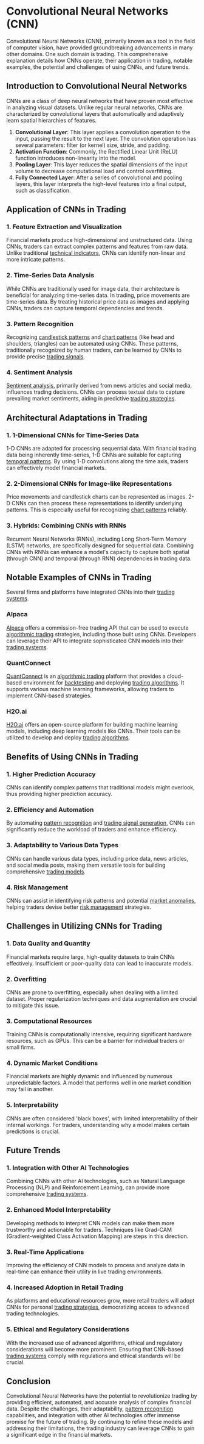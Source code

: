 # Convolutional Neural Networks (CNN)

Convolutional Neural Networks (CNN), primarily known as a tool in the field of computer vision, have provided groundbreaking advancements in many other domains. One such domain is trading. This comprehensive explanation details how CNNs operate, their application in trading, notable examples, the potential and challenges of using CNNs, and future trends.

## Introduction to Convolutional Neural Networks
CNNs are a class of deep neural networks that have proven most effective in analyzing visual datasets. Unlike regular neural networks, CNNs are characterized by convolutional layers that automatically and adaptively learn spatial hierarchies of features.

1. **Convolutional Layer**: This layer applies a convolution operation to the input, passing the result to the next layer. The convolution operation has several parameters: filter (or kernel) size, stride, and padding.
2. **Activation Function**: Commonly, the Rectified Linear Unit (ReLU) function introduces non-linearity into the model.
3. **Pooling Layer**: This layer reduces the spatial dimensions of the input volume to decrease computational load and control overfitting.
4. **Fully Connected Layer**: After a series of convolutional and pooling layers, this layer interprets the high-level features into a final output, such as classification.

## Application of CNNs in Trading

### 1. Feature Extraction and Visualization
Financial markets produce high-dimensional and unstructured data. Using CNNs, traders can extract complex patterns and features from raw data. Unlike traditional [technical indicators](../t/technical_indicators.md), CNNs can identify non-linear and more intricate patterns.

### 2. Time-Series Data Analysis
While CNNs are traditionally used for image data, their architecture is beneficial for analyzing time-series data. In trading, price movements are time-series data. By treating historical price data as images and applying CNNs, traders can capture temporal dependencies and trends.

### 3. Pattern Recognition
Recognizing [candlestick patterns](../c/candlestick_patterns.md) and [chart patterns](../c/chart_patterns.md) (like head and shoulders, triangles) can be automated using CNNs. These patterns, traditionally recognized by human traders, can be learned by CNNs to provide precise [trading signals](../t/trading_signals.md).

### 4. Sentiment Analysis
[Sentiment analysis](../s/sentiment_analysis.md), primarily derived from news articles and social media, influences trading decisions. CNNs can process textual data to capture prevailing market sentiments, aiding in predictive [trading strategies](../t/trading_strategies.md).

## Architectural Adaptations in Trading

### 1. 1-Dimensional CNNs for Time-Series Data
1-D CNNs are adapted for processing sequential data. With financial trading data being inherently time-series, 1-D CNNs are suitable for capturing [temporal patterns](../t/temporal_patterns.md). By using 1-D convolutions along the time axis, traders can effectively model financial markets.

### 2. 2-Dimensional CNNs for Image-like Representations
Price movements and candlestick charts can be represented as images. 2-D CNNs can then process these representations to identify underlying patterns. This is especially useful for recognizing [chart patterns](../c/chart_patterns.md) reliably.

### 3. Hybrids: Combining CNNs with RNNs
Recurrent Neural Networks (RNNs), including Long Short-Term Memory (LSTM) networks, are specifically designed for sequential data. Combining CNNs with RNNs can enhance a model's capacity to capture both spatial (through CNN) and temporal (through RNN) dependencies in trading data.

## Notable Examples of CNNs in Trading
Several firms and platforms have integrated CNNs into their [trading systems](../t/trading_systems.md). 

### Alpaca
[Alpaca](https://alpaca.markets/) offers a commission-free trading API that can be used to execute [algorithmic trading](../a/algorithmic_trading.md) strategies, including those built using CNNs. Developers can leverage their API to integrate sophisticated CNN models into their [trading systems](../t/trading_systems.md).

### QuantConnect
[QuantConnect](https://www.quantconnect.com/) is an [algorithmic trading](../a/algorithmic_trading.md) platform that provides a cloud-based environment for [backtesting](../b/backtesting.md) and deploying [trading algorithms](../t/trading_algorithms.md). It supports various machine learning frameworks, allowing traders to implement CNN-based strategies.

### H2O.ai
[H2O.ai](https://www.h2o.ai/) offers an open-source platform for building machine learning models, including deep learning models like CNNs. Their tools can be utilized to develop and deploy [trading algorithms](../t/trading_algorithms.md).

## Benefits of Using CNNs in Trading

### 1. Higher Prediction Accuracy
CNNs can identify complex patterns that traditional models might overlook, thus providing higher prediction accuracy.

### 2. Efficiency and Automation
By automating [pattern recognition](../p/pattern_recognition.md) and [trading signal generation](../t/trading_signal_generation.md), CNNs can significantly reduce the workload of traders and enhance efficiency.

### 3. Adaptability to Various Data Types
CNNs can handle various data types, including price data, news articles, and social media posts, making them versatile tools for building comprehensive [trading models](../t/trading_models.md).

### 4. Risk Management
CNNs can assist in identifying risk patterns and potential [market anomalies](../m/market_anomalies.md), helping traders devise better [risk management](../r/risk_management.md) strategies.

## Challenges in Utilizing CNNs for Trading

### 1. Data Quality and Quantity
Financial markets require large, high-quality datasets to train CNNs effectively. Insufficient or poor-quality data can lead to inaccurate models.

### 2. Overfitting
CNNs are prone to overfitting, especially when dealing with a limited dataset. Proper regularization techniques and data augmentation are crucial to mitigate this issue.

### 3. Computational Resources
Training CNNs is computationally intensive, requiring significant hardware resources, such as GPUs. This can be a barrier for individual traders or small firms.

### 4. Dynamic Market Conditions
Financial markets are highly dynamic and influenced by numerous unpredictable factors. A model that performs well in one market condition may fail in another.

### 5. Interpretability
CNNs are often considered 'black boxes', with limited interpretability of their internal workings. For traders, understanding why a model makes certain predictions is crucial.

## Future Trends

### 1. Integration with Other AI Technologies
Combining CNNs with other AI technologies, such as Natural Language Processing (NLP) and Reinforcement Learning, can provide more comprehensive [trading systems](../t/trading_systems.md).

### 2. Enhanced Model Interpretability
Developing methods to interpret CNN models can make them more trustworthy and actionable for traders. Techniques like Grad-CAM (Gradient-weighted Class Activation Mapping) are steps in this direction.

### 3. Real-Time Applications
Improving the efficiency of CNN models to process and analyze data in real-time can enhance their utility in live trading environments.

### 4. Increased Adoption in Retail Trading
As platforms and educational resources grow, more retail traders will adopt CNNs for personal [trading strategies](../t/trading_strategies.md), democratizing access to advanced trading technologies.

### 5. Ethical and Regulatory Considerations
With the increased use of advanced algorithms, ethical and regulatory considerations will become more prominent. Ensuring that CNN-based [trading systems](../t/trading_systems.md) comply with regulations and ethical standards will be crucial.

## Conclusion
Convolutional Neural Networks have the potential to revolutionize trading by providing efficient, automated, and accurate analysis of complex financial data. Despite the challenges, their adaptability, [pattern recognition](../p/pattern_recognition.md) capabilities, and integration with other AI technologies offer immense promise for the future of trading. By continuing to refine these models and addressing their limitations, the trading industry can leverage CNNs to gain a significant edge in the financial markets.